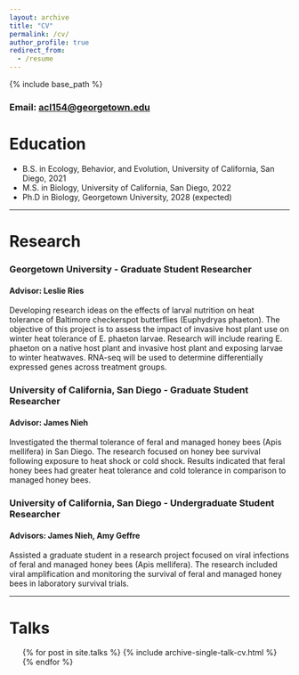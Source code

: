 ```yaml
---
layout: archive
title: "CV"
permalink: /cv/
author_profile: true
redirect_from:
  - /resume
---
```


{% include base_path %}

### Email: acl154@georgetown.edu

Education
======
* B.S. in Ecology, Behavior, and Evolution, University of California, San Diego, 2021
* M.S. in Biology, University of California, San Diego, 2022
* Ph.D in Biology, Georgetown University, 2028 (expected)
----------------------------------------------------------------------------------------

Research
======
### Georgetown University - Graduate Student Researcher
#### Advisor: Leslie Ries
Developing research ideas on the effects of larval nutrition on heat tolerance of Baltimore checkerspot butterflies (Euphydryas phaeton). The objective of this project is to assess the impact of invasive host plant use on winter heat tolerance of E. phaeton larvae. Research will include rearing E. phaeton on a native host plant and invasive host plant and exposing larvae to winter heatwaves. RNA-seq will be used to determine differentially expressed genes across treatment groups.

### University of California, San Diego - Graduate Student Researcher
#### Advisor: James Nieh
Investigated the thermal tolerance of feral and managed honey bees (Apis mellifera) in San Diego. The research focused on honey bee survival following exposure to heat shock or cold shock. Results indicated that feral honey bees had greater heat tolerance and cold tolerance in comparison to managed honey bees.

### University of California, San Diego - Undergraduate Student Researcher
#### Advisors: James Nieh, Amy Geffre
Assisted a graduate student in a research project focused on viral infections of feral and managed honey bees (Apis mellifera). The research included viral amplification and monitoring the survival of feral and managed honey bees in laboratory survival trials. 

-----------------------------------------------------------------------------------------------------------------------------------------

Talks
======
  <ul>{% for post in site.talks %}
    {% include archive-single-talk-cv.html %}
  {% endfor %}</ul>
